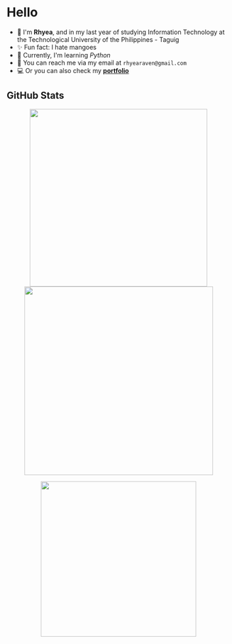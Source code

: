 # Hello
- 🌸 I'm **Rhyea**, and in my last year of studying Information Technology at the Technological University of the Philippines - Taguig 
- ✨ Fun fact: I hate mangoes
- 🌱 Currently, I'm learning *Python*
- 💌 You can reach me via my email at `rhyearaven@gmail.com`
- 💻 Or you can also check my [**portfolio**](https://roserey-portfolio.vercel.app/)
  
## GitHub Stats
<div align="center">
  <p align="center">
    <img width="400" src="https://github-readme-stats.vercel.app/api?username=rosereyaaa&show_icons=true&theme=radical&rank_icon=github" />
    <img width="425" src="https://github-readme-streak-stats.herokuapp.com?user=rosereyaaa&theme=radical" />
  </p>
  <p align="center">
    <img width=350 align="center" src="https://github-readme-stats.vercel.app/api/top-langs/?username=rosereyaaa&layout=compact&theme=radical"/>
  </p>
</div>

